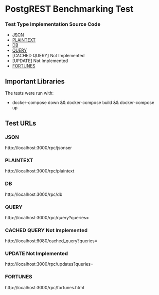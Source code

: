 # PostgREST Benchmarking Test

### Test Type Implementation Source Code

* [JSON](src/json.sql)
* [PLAINTEXT](src/plaintext.sql)
* [DB](src/db.sql)
* [QUERY](src/query.sql)
* [CACHED QUERY] Not Implemented
* [UPDATE] Not Implemented
* [FORTUNES](src/fortunes.sql)

## Important Libraries
The tests were run with:
* docker-compose down && docker-compose build && docker-compose up

## Test URLs
### JSON

http://localhost:3000/rpc/jsonser

### PLAINTEXT

http://localhost:3000/rpc/plaintext

### DB

http://localhost:3000/rpc/db

### QUERY

http://localhost:3000/rpc/query?queries=

### CACHED QUERY Not Implemented

http://localhost:8080/cached_query?queries=

### UPDATE Not Implemented

http://localhost:3000/rpc/updates?queries=

### FORTUNES

http://localhost:3000/rpc/fortunes.html
